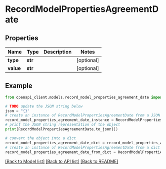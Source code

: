 # RecordModelPropertiesAgreementDate


## Properties

Name | Type | Description | Notes
------------ | ------------- | ------------- | -------------
**type** | **str** |  | [optional] 
**value** | **str** |  | [optional] 

## Example

```python
from openapi_client.models.record_model_properties_agreement_date import RecordModelPropertiesAgreementDate

# TODO update the JSON string below
json = "{}"
# create an instance of RecordModelPropertiesAgreementDate from a JSON string
record_model_properties_agreement_date_instance = RecordModelPropertiesAgreementDate.from_json(json)
# print the JSON string representation of the object
print(RecordModelPropertiesAgreementDate.to_json())

# convert the object into a dict
record_model_properties_agreement_date_dict = record_model_properties_agreement_date_instance.to_dict()
# create an instance of RecordModelPropertiesAgreementDate from a dict
record_model_properties_agreement_date_from_dict = RecordModelPropertiesAgreementDate.from_dict(record_model_properties_agreement_date_dict)
```
[[Back to Model list]](../README.md#documentation-for-models) [[Back to API list]](../README.md#documentation-for-api-endpoints) [[Back to README]](../README.md)


